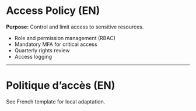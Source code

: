 # Access Policy (EN)

**Purpose:** Control and limit access to sensitive resources.

- Role and permission management (RBAC)
- Mandatory MFA for critical access
- Quarterly rights review
- Access logging

---

# Politique d’accès (EN)

See French template for local adaptation.
